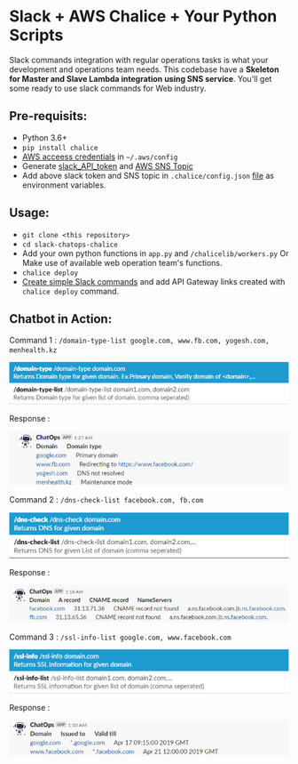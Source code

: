 # Slack + AWS Chalice + Your Python Scripts

Slack commands integration with regular operations tasks is what your development and operations team needs. This codebase have a **Skeleton for Master and Slave Lambda integration using SNS service**.
You'll get some ready to use slack commands for Web industry.


## Pre-requisits:
- Python 3.6+
- ```pip install chalice```
- [AWS acceess credentials](https://aws.amazon.com/blogs/security/wheres-my-secret-access-key/) in ```~/.aws/config```
- Generate [slack_API_token](https://get.slack.help/hc/en-us/articles/215770388-Create-and-regenerate-API-tokens) and [AWS SNS Topic](https://docs.aws.amazon.com/gettingstarted/latest/deploy/creating-an-sns-topic.html)
- Add above slack token and SNS topic in ```.chalice/config.json``` [file](https://github.com/yogingale/slack-chatops-chalice/blob/master/.chalice/config.json#L6-L7) as environment variables.


## Usage:
- ```git clone <this repository>```
- ```cd slack-chatops-chalice```
- Add your own python functions in ```app.py``` and ```/chalicelib/workers.py``` Or Make use of available web operation team's functions.
- ```chalice deploy```
- [Create simple Slack commands](https://api.slack.com/tutorials/easy-peasy-slash-commands) and add API Gateway links created with ```chalice deploy``` command.

## Chatbot in Action:

Command 1 : `/domain-type-list google.com, www.fb.com, yogesh.com, menhealth.kz`

![SS](/static/domain_Q.png)

Response :

![SS](/static/domain_A.png)


Command 2 : `/dns-check-list facebook.com, fb.com`

![SS](/static/dns_Q.png)

Response : 

![SS](/static/dns_A.png)


Command 3 : `/ssl-info-list google.com, www.facebook.com`

![SS](/static/ssl_Q.png)

Response : 

![SS](/static/ssl_A.png)
